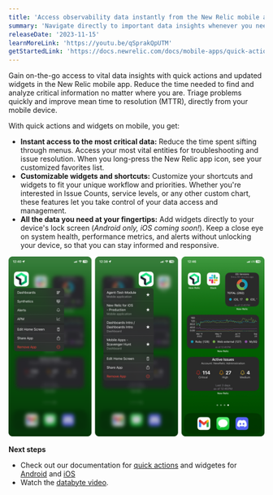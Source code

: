 ```yaml
---
title: 'Access observability data instantly from the New Relic mobile app'
summary: 'Navigate directly to important data insights whenever you need it, no matter where you are'
releaseDate: '2023-11-15'
learnMoreLink: 'https://youtu.be/qSprakQpUTM' 
getStartedLink: 'https://docs.newrelic.com/docs/mobile-apps/quick-actions/'
---
```


Gain on-the-go access to vital data insights with quick actions and updated widgets in the New Relic mobile app. Reduce the time needed to find and analyze critical information no matter where you are. Triage problems quickly and improve mean time to resolution (MTTR), directly from your mobile device.

With quick actions and widgets on mobile, you get:

* **Instant access to the most critical data:** Reduce the time spent sifting through menus. Access your most vital entities for troubleshooting and issue resolution. When you long-press the New Relic app icon, see your customized favorites list.
* **Customizable widgets and shortcuts:** Customize your shortcuts and widgets to fit your unique workflow and priorities. Whether you're interested in Issue Counts, service levels, or any other custom chart, these features let you take control of your data access and management.
* **All the data you need at your fingertips:** Add widgets directly to your device's lock screen (_Android only, iOS coming soon!_). Keep a close eye on system health, performance metrics, and alerts without unlocking your device, so that you can stay informed and responsive.

![A screenshot showing mobile app quick actions and widgets.](./images/mobile-quick-access.png "A screenshot showing mobile app quick actions and widgets.")

**Next steps**

* Check out our documentation for [quick actions](https://docs.newrelic.com/docs/mobile-apps/quick-actions/) and widgetes for [Android](https://docs.newrelic.com/docs/mobile-apps/android-widgets/) and [iOS](https://docs.newrelic.com/docs/mobile-apps/ios-widgets/)
* Watch the [databyte video](https://youtu.be/qSprakQpUTM).
